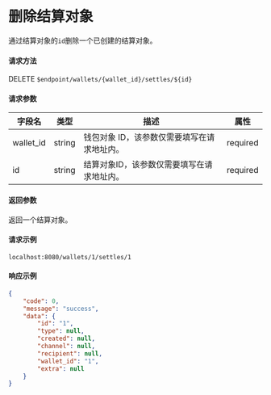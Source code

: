 # 删除结算对象

通过结算对象的`id`删除一个已创建的结算对象。

#### 请求方法

DELETE `$endpoint/wallets/{wallet_id}/settles/${id}`

#### 请求参数

| 字段名    | 类型   | 描述                                        | 属性     |
| --------- | ------ | ------------------------------------------- | -------- |
| wallet_id | string | 钱包对象 ID，该参数仅需要填写在请求地址内。 | required |
| id        | string | 结算对象ID，该参数仅需要填写在请求地址内。  | required |
#### 返回参数

返回一个结算对象。

#### 请求示例
```http request
localhost:8080/wallets/1/settles/1
```

#### 响应示例

```json
{
    "code": 0,
    "message": "success",
    "data": {
        "id": "1",
        "type": null,
        "created": null,
        "channel": null,
        "recipient": null,
        "wallet_id": "1",
        "extra": null
    }
}
```
